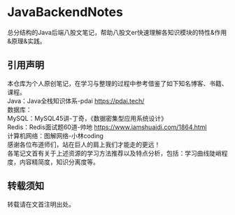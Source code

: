 # JavaBackendNotes
总分结构的Java后端八股文笔记，帮助八股文er快速理解各知识模块的特性&amp;作用&amp;原理&amp;实践。  

## 引用声明
本仓库为个人原创笔记，在学习与整理的过程中参考借鉴了如下知名博客、书籍、课程。  
Java：Java全栈知识体系-pdai https://pdai.tech/  
数据库：  
    MySQL：MySQL45讲-丁奇，《数据密集型应用系统设计》  
    Redis：Redis面试题60道-帅地 https://www.iamshuaidi.com/1864.html  
计算机网络：图解网络-小林coding  
感谢各位布道师们，站在巨人的肩上我们才能走的更远！  
各笔记文首有关于上述资源的学习方法推荐以及特点分析，包括：学习曲线陡峭程度，内容精简度，知识分离度等。  
## 转载须知
转载请在文首注明出处。
